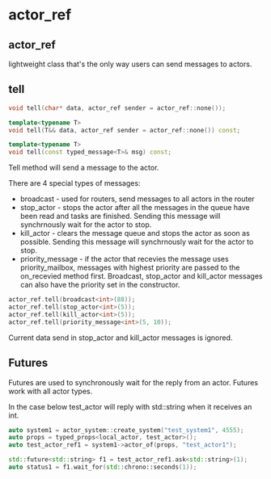 # actor_ref

actor_ref
---
lightweight class that's the only way users can send messages to actors.

tell
---
```c++
void tell(char* data, actor_ref sender = actor_ref::none());

template<typename T>
void tell(T&& data, actor_ref sender = actor_ref::none()) const;

template<typename T>
void tell(const typed_message<T>& msg) const;
```

Tell method will send a message to the actor.

There are 4 special types of messages:
 * broadcast - used for routers, send messages to all actors in the router
 * stop_actor - stops the actor after all the messages in the queue have been read and tasks are finished. Sending this message will synchrnously wait for the actor to stop.
 * kill_actor - clears the message queue and stops the actor as soon as possible. Sending this message will synchrnously wait for the actor to stop.
 * priority_message - if the actor that recevies the message uses priority_mailbox, messages with highest priority are passed to the on_recevied method first. Broadcast, stop_actor and kill_actor messages can also have the priority set in the constructor.
```c++
actor_ref.tell(broadcast<int>(88));
actor_ref.tell(stop_actor<int>(5));
actor_ref.tell(kill_actor<int>(5));
actor_ref.tell(priority_message<int>(5, 10));
```
Current data send in stop_actor and kill_actor messages is ignored.

Futures
---
Futures are used to synchronously wait for the reply from an actor. Futures work with all actor types.

In the case below test_actor will reply with std::string when it receives an int.

```c++
auto system1 = actor_system::create_system("test_system1", 4555);
auto props = typed_props<local_actor, test_actor>();
auto test_actor_ref1 = system1->actor_of(props, "test_actor1");

std::future<std::string> f1 = test_actor_ref1.ask<std::string>(1);
auto status1 = f1.wait_for(std::chrono::seconds(1));
```
